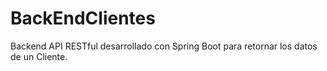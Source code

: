 # BackEndClientes
Backend API RESTful desarrollado con Spring Boot para retornar los datos de un Cliente.
